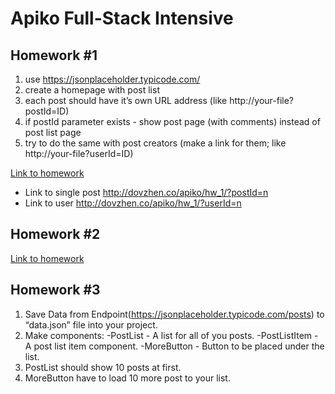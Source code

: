# Apiko Full-Stack Intensive

## Homework #1 ##

1. use https://jsonplaceholder.typicode.com/
2. create a homepage with post list
3. each post should have it’s own URL address (like http://your-file?postId=ID)
4. if postId parameter exists - show post page (with comments) instead of post list page
5. try to do the same with post creators (make a link for them; like http://your-file?userId=ID)

[Link to homework](http://dovzhen.co/apiko/hw_1/)
- Link to single post http://dovzhen.co/apiko/hw_1/?postId=n
- Link to user http://dovzhen.co/apiko/hw_1/?userId=n

## Homework #2 ##

[Link to homework](http://dovzhen.co/apiko/hw_2/)

## Homework #3 ##

1. Save Data from Endpoint(https://jsonplaceholder.typicode.com/posts) to “data.json” file into your project.
2. Make components:
  -PostList - A list for all of you posts.
  -PostListItem - A post list item component.
  -MoreButton - Button to be placed under the list.
3. PostList should show 10 posts at first.
4. MoreButton have to load 10 more post to your list.
